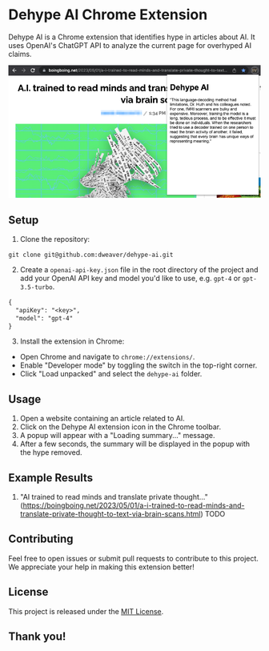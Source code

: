 # Dehype AI Chrome Extension

Dehype AI is a Chrome extension that identifies hype in articles about AI. It uses OpenAI's ChatGPT API to analyze the current page for overhyped AI claims.

![Dehype AI Example](example.png)


## Setup

1. Clone the repository:

```
git clone git@github.com:dweaver/dehype-ai.git

```

2. Create a `openai-api-key.json` file in the root directory of the project and add your OpenAI API key and model you'd like to use, e.g. `gpt-4` or `gpt-3.5-turbo`.

```
{
  "apiKey": "<key>",
  "model": "gpt-4"
}
```

3. Install the extension in Chrome:

- Open Chrome and navigate to `chrome://extensions/`.
- Enable "Developer mode" by toggling the switch in the top-right corner.
- Click "Load unpacked" and select the `dehype-ai` folder.

## Usage

1. Open a website containing an article related to AI.
2. Click on the Dehype AI extension icon in the Chrome toolbar.
3. A popup will appear with a "Loading summary..." message.
4. After a few seconds, the summary will be displayed in the popup with the hype removed.

## Example Results

1. "AI trained to read minds and translate private thought..." (https://boingboing.net/2023/05/01/a-i-trained-to-read-minds-and-translate-private-thought-to-text-via-brain-scans.html)
TODO


## Contributing

Feel free to open issues or submit pull requests to contribute to this project. We appreciate your help in making this extension better!

## License

This project is released under the [MIT License](LICENSE).

## Thank you!
